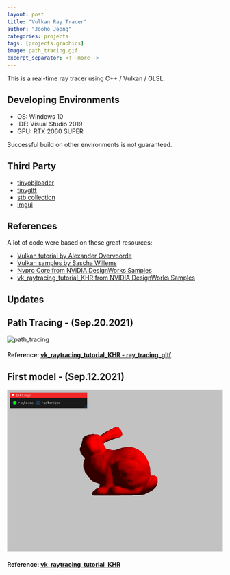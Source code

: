 ```yaml
---
layout: post
title: "Vulkan Ray Tracer"
author: "Jooho Jeong"
categories: projects
tags: [projects.graphics]
image: path_tracing.gif
excerpt_separator: <!--more-->
---
```


This is a real-time ray tracer using C++ / Vulkan / GLSL.
<!--more-->

## Developing Environments
* OS: Windows 10
* IDE: Visual Studio 2019
* GPU: RTX 2060 SUPER

Successful build on other environments is not guaranteed.

## Third Party
* [tinyobjloader](https://github.com/tinyobjloader/tinyobjloader)
* [tinygltf](https://github.com/syoyo/tinygltf)
* [stb collection](https://github.com/nothings/stb)
* [imgui](https://github.com/ocornut/imgui)

## References
A lot of code were based on these great resources:
* [Vulkan tutorial by Alexander Overvoorde](https://vulkan-tutorial.com/Introduction)
* [Vulkan samples by Sascha Willems](https://github.com/SaschaWillems/Vulkan)
* [Nvpro Core from NVIDIA DesignWorks Samples](https://github.com/nvpro-samples/nvpro_core)
* [vk_raytracing_tutorial_KHR from NVIDIA DesignWorks Samples](https://github.com/nvpro-samples/vk_raytracing_tutorial_KHR)

## Updates
## Path Tracing - (Sep.20.2021)
![path_tracing](https://github.com/utinyt/Vulkan-Ray-Tracer/blob/master/screenshots/path_tracing.gif?raw=true)<br>

#### Reference: [vk_raytracing_tutorial_KHR - ray_tracing_gltf](https://github.com/nvpro-samples/vk_raytracing_tutorial_KHR/tree/master/ray_tracing_gltf)

## First model - (Sep.12.2021)
![bunny](https://raw.githubusercontent.com/utinyt/Vulkan-Ray-Tracer/master/screenshots/bunny.png)
#### Reference: [vk_raytracing_tutorial_KHR](https://nvpro-samples.github.io/vk_raytracing_tutorial_KHR)
